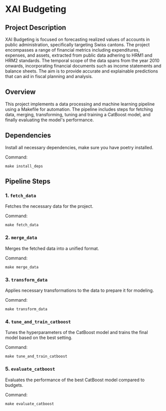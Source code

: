 # XAI Budgeting

## Project Description
XAI Budgeting is focused on forecasting realized values of accounts in public administration, specifically targeting Swiss cantons. The project encompasses a range of financial metrics including expenditures, expenses, and assets, extracted from public data adhering to HRM1 and HRM2 standards. The temporal scope of the data spans from the year 2010 onwards, incorporating financial documents such as income statements and balance sheets. The aim is to provide accurate and explainable predictions that can aid in fiscal planning and analysis.

## Overview

This project implements a data processing and machine learning pipeline using a Makefile for automation. The pipeline includes steps for fetching data, merging, transforming, tuning and training a CatBoost model, and finally evaluating the model's performance.

## Dependencies
Install all necessary dependencies, make sure you have poetry installed. 

Command:
```shell
make install_deps
```

## Pipeline Steps

### 1. `fetch_data`
Fetches the necessary data for the project.

Command:
```shell
make fetch_data
```

### 2. `merge_data`
Merges the fetched data into a unified format.

Command:
```shell
make merge_data
```

### 3. `transform_data`
Applies necessary transformations to the data to prepare it for modeling.

Command:
```shell
make transform_data
```

### 4. `tune_and_train_catboost`
Tunes the hyperparameters of the CatBoost model and trains the final model based on the best setting.

Command:
```shell
make tune_and_train_catboost
```

### 5. `evaluate_catboost`
Evaluates the performance of the best CatBoost model compared to budgets. 

Command:
```shell
make evaluate_catboost
```
